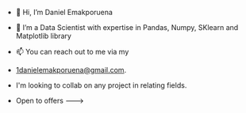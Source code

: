 - 👋 Hi, I’m Daniel Emakporuena 
- 👀 I’m a Data Scientist with expertise in Pandas, Numpy,  SKlearn and Matplotlib library
- 📫 You can reach out to me via my
- 1danielemakporuena@gmail.com.

- I'm looking to collab on any project in relating fields.
- Open to offers 
--->
